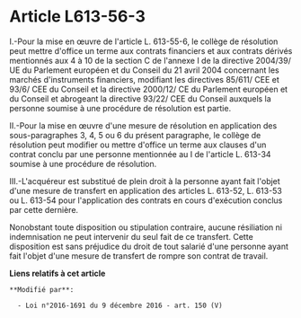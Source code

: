 # Article L613-56-3

I.-Pour la mise en œuvre de l'article L. 613-55-6, le collège de résolution peut mettre d'office un terme aux contrats
financiers et aux contrats dérivés mentionnés aux 4 à 10 de la section C de l'annexe I de la directive 2004/39/ UE du
Parlement européen et du Conseil du 21 avril 2004 concernant les marchés d'instruments financiers, modifiant les directives
85/611/ CEE et 93/6/ CEE du Conseil et la directive 2000/12/ CE du Parlement européen et du Conseil et abrogeant la directive
93/22/ CEE du Conseil auxquels la personne soumise à une procédure de résolution est partie. 

II.-Pour la mise en œuvre d'une mesure de résolution en application des sous-paragraphes 3, 4, 5 ou 6 du présent paragraphe,
le collège de résolution peut modifier ou mettre d'office un terme aux clauses d'un contrat conclu par une personne
mentionnée au I de l'article L. 613-34 soumise à une procédure de résolution. 

III.-L'acquéreur est substitué de plein droit à la personne ayant fait l'objet d'une mesure de transfert en application des
articles L. 613-52, L. 613-53 ou L. 613-54 pour l'application des contrats en cours d'exécution conclus par cette dernière. 

Nonobstant toute disposition ou stipulation contraire, aucune résiliation ni indemnisation ne peut intervenir du seul fait de
ce transfert. Cette disposition est sans préjudice du droit de tout salarié d'une personne ayant fait l'objet d'une mesure de
transfert de rompre son contrat de travail.

**Liens relatifs à cet article**

	**Modifié par**:

	  - Loi n°2016-1691 du 9 décembre 2016 - art. 150 (V)
